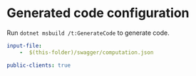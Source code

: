 # Generated code configuration

Run `dotnet msbuild /t:GenerateCode` to generate code.

``` yaml
input-file:
    -  $(this-folder)/swagger/computation.json

public-clients: true
```
